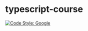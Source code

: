 # typescript-course

[![Code Style: Google](https://img.shields.io/badge/code%20style-google-blueviolet.svg)](https://github.com/google/gts)
